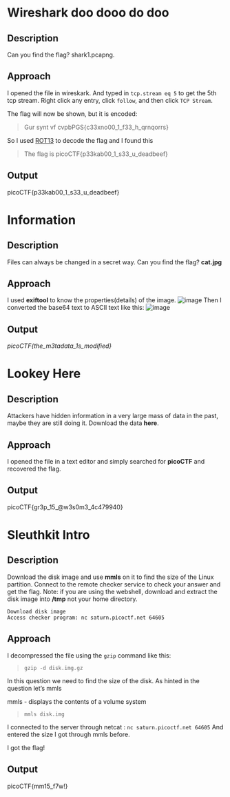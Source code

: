 # Wireshark doo dooo do doo
## Description
Can you find the flag? shark1.pcapng.

## Approach
I opened the file in wireskark. And typed in `tcp.stream eq 5` to get the 5th tcp stream.
Right click any entry, click `follow`, and then click `TCP Stream`.

The flag will now be shown, but it is encoded:
> Gur synt vf cvpbPGS{c33xno00_1_f33_h_qrnqorrs}

So I used [ROT13](https://rot13.com/) to decode the flag and I found this 
> The flag is picoCTF{p33kab00_1_s33_u_deadbeef}

## Output
picoCTF{p33kab00_1_s33_u_deadbeef}

# Information
## Description
Files can always be changed in a secret way. Can you find the flag? **cat.jpg**

## Approach
I used **exiftool** to know the properties(details) of the image.
![image](https://github.com/pixie-nukes/picoCTF/assets/94845416/50d1404d-ddad-4ced-b54e-afbabb822cc2)
Then I converted the base64 text to ASCII text like this:
![image](https://github.com/pixie-nukes/picoCTF/assets/94845416/8da68e12-65bc-405d-bd87-170c9d6b4aca)

## Output
*picoCTF{the_m3tadata_1s_modified}*

# Lookey Here
## Description
Attackers have hidden information in a very large mass of data in the past, maybe they are still doing it. Download the data **here**.

## Approach
I opened the file in a text editor and simply searched for **picoCTF** and recovered the flag.

## Output
picoCTF{gr3p_15_@w3s0m3_4c479940}

# Sleuthkit Intro
## Description
Download the disk image and use **mmls** on it to find the size of the Linux partition.
Connect to the remote checker service to check your answer and get the flag. Note: if you are using the webshell, download and extract the disk image into **/tmp** not your home directory.

    Download disk image
    Access checker program: nc saturn.picoctf.net 64605

## Approach
I decompressed the file using the `gzip` command like this:
> `gzip -d disk.img.gz`

In this question we need to find the size of the disk. As hinted in the question let’s mmls

mmls - displays the contents of a volume system
> `mmls disk.img`

I connected to the server through netcat : `nc saturn.picoctf.net 64605`
And entered the size I got through mmls before. 

I got the flag!

## Output
picoCTF{mm15_f7w!}
